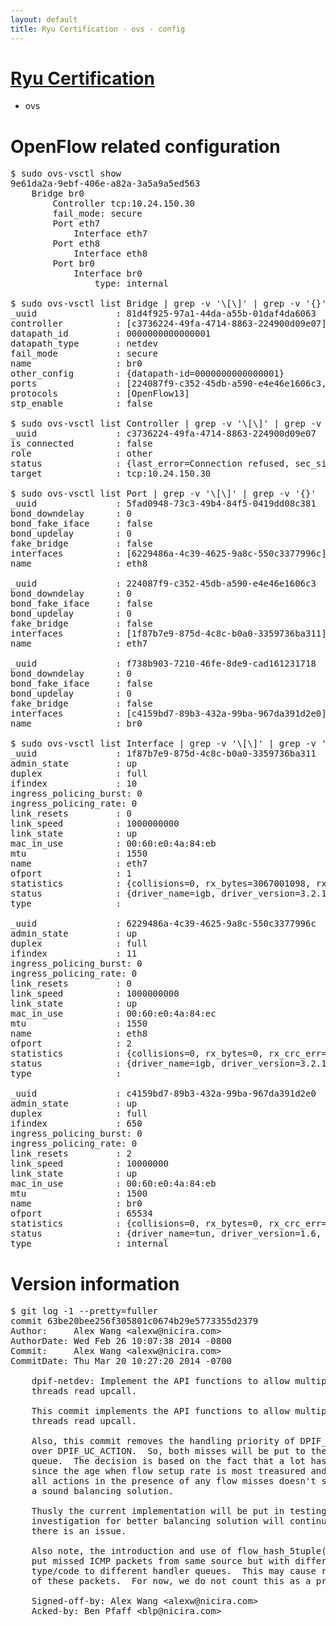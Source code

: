 ```yaml
---
layout: default
title: Ryu Certification - ovs - config
---
```

# [Ryu Certification](http://osrg.github.io/ryu/certification.html)
* ovs 

# OpenFlow related configuration
<pre>
$ sudo ovs-vsctl show
9e61da2a-9ebf-406e-a82a-3a5a9a5ed563
    Bridge br0
        Controller tcp:10.24.150.30
        fail_mode: secure
        Port eth7
            Interface eth7
        Port eth8
            Interface eth8
        Port br0
            Interface br0
                type: internal

$ sudo ovs-vsctl list Bridge | grep -v '\[\]' | grep -v '{}'
_uuid               : 81d4f925-97a1-44da-a55b-01daf4da6063
controller          : [c3736224-49fa-4714-8863-224900d09e07]
datapath_id         : 0000000000000001
datapath_type       : netdev
fail_mode           : secure
name                : br0
other_config        : {datapath-id=0000000000000001}
ports               : [224087f9-c352-45db-a590-e4e46e1606c3, 5fad0948-73c3-49b4-84f5-0419dd08c381, f738b903-7210-46fe-8de9-cad161231718]
protocols           : [OpenFlow13]
stp_enable          : false

$ sudo ovs-vsctl list Controller | grep -v '\[\]' | grep -v '{}'
_uuid               : c3736224-49fa-4714-8863-224900d09e07
is_connected        : false
role                : other
status              : {last_error=Connection refused, sec_since_connect=382, sec_since_disconnect=0, state=BACKOFF}
target              : tcp:10.24.150.30

$ sudo ovs-vsctl list Port | grep -v '\[\]' | grep -v '{}'
_uuid               : 5fad0948-73c3-49b4-84f5-0419dd08c381
bond_downdelay      : 0
bond_fake_iface     : false
bond_updelay        : 0
fake_bridge         : false
interfaces          : [6229486a-4c39-4625-9a8c-550c3377996c]
name                : eth8

_uuid               : 224087f9-c352-45db-a590-e4e46e1606c3
bond_downdelay      : 0
bond_fake_iface     : false
bond_updelay        : 0
fake_bridge         : false
interfaces          : [1f87b7e9-875d-4c8c-b0a0-3359736ba311]
name                : eth7

_uuid               : f738b903-7210-46fe-8de9-cad161231718
bond_downdelay      : 0
bond_fake_iface     : false
bond_updelay        : 0
fake_bridge         : false
interfaces          : [c4159bd7-89b3-432a-99ba-967da391d2e0]
name                : br0

$ sudo ovs-vsctl list Interface | grep -v '\[\]' | grep -v '{}'
_uuid               : 1f87b7e9-875d-4c8c-b0a0-3359736ba311
admin_state         : up
duplex              : full
ifindex             : 10
ingress_policing_burst: 0
ingress_policing_rate: 0
link_resets         : 0
link_speed          : 1000000000
link_state          : up
mac_in_use          : 00:60:e0:4a:84:eb
mtu                 : 1550
name                : eth7
ofport              : 1
statistics          : {collisions=0, rx_bytes=3067001098, rx_crc_err=0, rx_dropped=0, rx_errors=0, rx_frame_err=0, rx_over_err=0, rx_packets=72673163, tx_bytes=0, tx_dropped=0, tx_errors=0, tx_packets=0}
status              : {driver_name=igb, driver_version=3.2.10-k, firmware_version=3.10-0}
type                : 

_uuid               : 6229486a-4c39-4625-9a8c-550c3377996c
admin_state         : up
duplex              : full
ifindex             : 11
ingress_policing_burst: 0
ingress_policing_rate: 0
link_resets         : 0
link_speed          : 1000000000
link_state          : up
mac_in_use          : 00:60:e0:4a:84:ec
mtu                 : 1550
name                : eth8
ofport              : 2
statistics          : {collisions=0, rx_bytes=0, rx_crc_err=0, rx_dropped=0, rx_errors=0, rx_frame_err=0, rx_over_err=0, rx_packets=0, tx_bytes=4813686, tx_dropped=0, tx_errors=0, tx_packets=51328}
status              : {driver_name=igb, driver_version=3.2.10-k, firmware_version=3.10-0}
type                : 

_uuid               : c4159bd7-89b3-432a-99ba-967da391d2e0
admin_state         : up
duplex              : full
ifindex             : 650
ingress_policing_burst: 0
ingress_policing_rate: 0
link_resets         : 2
link_speed          : 10000000
link_state          : up
mac_in_use          : 00:60:e0:4a:84:eb
mtu                 : 1500
name                : br0
ofport              : 65534
statistics          : {collisions=0, rx_bytes=0, rx_crc_err=0, rx_dropped=0, rx_errors=0, rx_frame_err=0, rx_over_err=0, rx_packets=0, tx_bytes=0, tx_dropped=0, tx_errors=0, tx_packets=0}
status              : {driver_name=tun, driver_version=1.6, firmware_version=N/A}
type                : internal
</pre>

# Version information
<pre>
$ git log -1 --pretty=fuller
commit 63be20bee256f305801c0674b29e5773355d2379
Author:     Alex Wang &lt;alexw@nicira.com&gt;
AuthorDate: Wed Feb 26 10:07:38 2014 -0800
Commit:     Alex Wang &lt;alexw@nicira.com&gt;
CommitDate: Thu Mar 20 10:27:20 2014 -0700

    dpif-netdev: Implement the API functions to allow multiple handler
    threads read upcall.
    
    This commit implements the API functions to allow multiple handler
    threads read upcall.
    
    Also, this commit removes the handling priority of DPIF_UC_MISS
    over DPIF_UC_ACTION.  So, both misses will be put to the same
    queue.  The decision is based on the fact that a lot has changed
    since the age when flow setup rate is most treasured and starving
    all actions in the presence of any flow misses doesn't seem like
    a sound balancing solution.
    
    Thusly the current implementation will be put in testing and
    investigation for better balancing solution will continue if
    there is an issue.
    
    Also note, the introduction and use of flow_hash_5tuple() will
    put missed ICMP packets from same source but with different
    type/code to different handler queues.  This may cause reordering
    of these packets.  For now, we do not count this as a problem.
    
    Signed-off-by: Alex Wang &lt;alexw@nicira.com&gt;
    Acked-by: Ben Pfaff &lt;blp@nicira.com&gt;
</pre>
